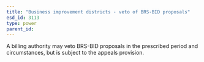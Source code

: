 ```yaml
---
title: "Business improvement districts - veto of BRS-BID proposals"
esd_id: 3113
type: power
parent_id:  
---
```


A billing authority may veto BRS-BID proposals in the prescribed period and circumstances, but is subject to the appeals provision. 

